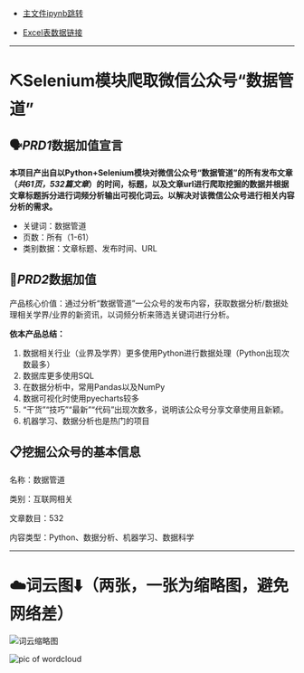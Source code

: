 * [主文件ipynb跳转](https://github.com/Autumnhui/Learn_PythonWebDM/blob/master/Record%20of%20Learing/week09/Selenium%E6%A8%A1%E5%9D%97%E7%88%AC%E5%8F%96%E5%BE%AE%E4%BF%A1%E5%85%AC%E4%BC%97%E5%8F%B7.ipynb)

* [Excel表数据链接](https://github.com/Autumnhui/Learn_PythonWebDM/blob/master/Record%20of%20Learing/week09/data_sets/%E5%85%AC%E4%BC%97%E5%8F%B7_url_%E6%95%B0%E6%8D%AE%E7%AE%A1%E9%81%93.xlsx)

---

# ⛏Selenium模块爬取微信公众号“数据管道”

## 🗣*PRD1*数据加值宣言

<b>本项目产出自以Python+Selenium模块对微信公众号“数据管道”的所有发布文章（*共61页，532篇文章*）的时间，标题，以及文章url进行爬取挖掘的数据并根据文章标题拆分进行词频分析输出可视化词云。以解决对该微信公众号进行相关内容分析的需求。</b>

* 关键词：数据管道
* 页数：所有（1-61）
* 类别数据：文章标题、发布时间、URL


## 💎*PRD2*数据加值

产品核心价值：通过分析“数据管道”一公众号的发布内容，获取数据分析/数据处理相关学界/业界的新资讯，以词频分析来筛选关键词进行分析。


<b>依本产品总结：</b>
1. 数据相关行业（业界及学界）更多使用Python进行数据处理（Python出现次数最多）
2. 数据库更多使用SQL
3. 在数据分析中，常用Pandas以及NumPy
4. 数据可视化时使用pyecharts较多
5. “干货”“技巧”“最新”“代码”出现次数多，说明该公众号分享文章使用且新颖。
6. 机器学习、数据分析也是热门的项目


## 📋挖掘公众号的基本信息

名称：数据管道

类别：互联网相关

文章数目：532

内容类型：Python、数据分析、机器学习、数据科学

---

# ☁️词云图⬇️（两张，一张为缩略图，避免网络差）

![词云缩略图](https://helloimg.com/images/2020/05/14/a54474a724ed78105b78292db5efba1262c2d1bb78b14527.md.jpg)

![pic of wordcloud](https://helloimg.com/images/2020/05/14/a54474a724ed78105b78292db5efba1262c2d1bb78b14527.jpg)
